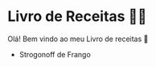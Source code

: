 # Livro de Receitas :man_cook:

Olá!  Bem vindo ao meu Livro de receitas :wave:

- Strogonoff de Frango

